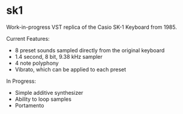 # sk1
Work-in-progress VST replica of the Casio SK-1 Keyboard from 1985.

Current Features:
- 8 preset sounds sampled directly from the original keyboard
- 1.4 second, 8 bit, 9.38 kHz sampler
- 4 note polyphony
- Vibrato, which can be applied to each preset

In Progress:
- Simple additive synthesizer
- Ability to loop samples
- Portamento

